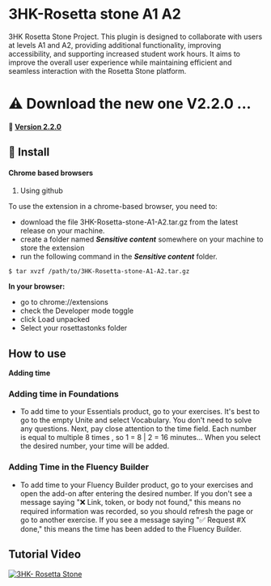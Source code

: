 # 3HK-Rosetta stone A1 A2
  3HK Rosetta Stone Project. This plugin is designed to collaborate with users at levels A1 and A2, providing additional functionality, improving accessibility, and supporting increased student work hours. It aims to improve the overall user experience while maintaining efficient and seamless interaction with the Rosetta Stone platform.
# ⚠️ Download the new one V2.2.0 ...

#### **📁 [Version 2.2.0](https://github.com/xvodoo/3HK-Rosetta-Stone-A1-A2/releases/tag/v2.2.0)**
## 📌 Install 
#### Chrome based browsers

1.    Using github

To use the extension in a chrome-based browser, you need to:

   * download the file 3HK-Rosetta-stone-A1-A2.tar.gz from the latest release on your machine.
   * create a folder named *__Sensitive content__* somewhere on your machine to store the extension
   * run the following command in the *__Sensitive content__* folder.
```
$ tar xvzf /path/to/3HK-Rosetta-stone-A1-A2.tar.gz
```


**In your browser:**

  *  go to chrome://extensions
  *  check the Developer mode toggle
  *  click Load unpacked
  *  Select your rosettastonks folder



## How to use

 **Adding time**
 
### Adding time in Foundations

* To add time to your Essentials product, go to your exercises. It's best to go to the empty Unite and select Vocabulary. You don't need to solve any questions. Next, pay close attention to the time field.
Each number is equal to multiple 8 times , so 1 = 8 | 2 = 16 minutes...
When you select the desired number, your time will be added.

### Adding Time in the Fluency Builder

* To add time to your Fluency Builder product, go to your exercises and open the add-on after entering the desired number. If you don't see a message saying "❌ Link, token, or body not found," this means no required information was recorded, so you should refresh the page or go to another exercise. If you see a message saying "✅ Request #X done," this means the time has been added to the Fluency Builder.

## Tutorial Video 
[![3HK- Rosetta Stone](https://user-images.githubusercontent.com/47686437/168548113-b3cd4206-3281-445b-b7c6-bc0a3251293d.png)](https://youtu.be/U3QiBV43TTI)
